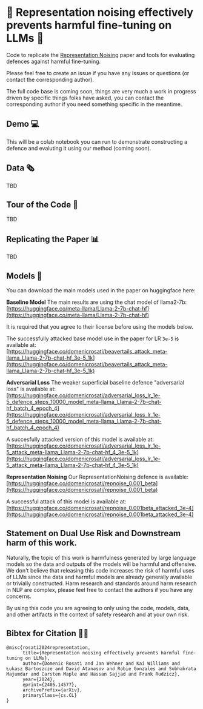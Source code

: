 # 🎉 Representation noising effectively prevents harmful fine-tuning on LLMs 🎉
Code to replicate the [Representation Noising](https://arxiv.org/abs/2405.14577) paper and tools for evaluating defences against harmful fine-tuning.

Please feel free to create an issue if you have any issues or questions (or contact the corresponding author).

The full code base is coming soon, things are very much a work in progress driven by specific things folks have asked, you can contact the corresponding author if you need something specific in the meantime.

## Demo 💻

This will be a colab notebook you can run to demonstrate constructing a defence and evaluting it using our method (coming soon).

## Data  🗞️

TBD

## Tour of the Code 🌇

TBD

## Replicating the Paper 📊

TBD

## Models 🤖

You can download the main models used in the paper on huggingface here:

**Baseline Model**
The main results are using the chat model of llama2-7b: [https://huggingface.co/meta-llama/Llama-2-7b-chat-hf](https://huggingface.co/meta-llama/Llama-2-7b-chat-hf)

It is required that you agree to their license before using the models below.

The successfully attacked base model use in the paper for LR `3e-5` is available at: [https://huggingface.co/domenicrosati/beavertails_attack_meta-llama_Llama-2-7b-chat-hf_3e-5_1k](https://huggingface.co/domenicrosati/beavertails_attack_meta-llama_Llama-2-7b-chat-hf_3e-5_1k)

**Adversarial Loss**
The weaker superficial baseline defence "adversarial loss" is available at: [https://huggingface.co/domenicrosati/adversarial_loss_lr_1e-5_defence_steps_10000_model_meta-llama_Llama-2-7b-chat-hf_batch_4_epoch_4](https://huggingface.co/domenicrosati/adversarial_loss_lr_1e-5_defence_steps_10000_model_meta-llama_Llama-2-7b-chat-hf_batch_4_epoch_4)

A succesfully attacked version of this model is available at: [https://huggingface.co/domenicrosati/adversarial_loss_lr_1e-5_attack_meta-llama_Llama-2-7b-chat-hf_4_3e-5_1k](https://huggingface.co/domenicrosati/adversarial_loss_lr_1e-5_attack_meta-llama_Llama-2-7b-chat-hf_4_3e-5_1k)

**Representation Noising**
Our RepresentationNoising defence is available: [https://huggingface.co/domenicrosati/repnoise_0.001_beta](https://huggingface.co/domenicrosati/repnoise_0.001_beta)

A successful attack of this model is available at: [https://huggingface.co/domenicrosati/repnoise_0.001beta_attacked_3e-4](https://huggingface.co/domenicrosati/repnoise_0.001beta_attacked_3e-4)

## Statement on Dual Use Risk and Downstream harm of this work.

Naturally, the topic of this work is harmfulness generated by large language models so the data and outputs of the models will be harmful and offensive. 
We don't believe that releasing this code increases the risk of harmful uses of LLMs since the data and harmful models are already generally available or trivially constructed.
Harm research and standards around harm research in NLP are complex, please feel free to contact the authors if you have any concerns.

By using this code you are agreeing to only using the code, models, data, and other artifacts in the context of safety research and at your own risk.

## Bibtex for Citation 👨‍🔬
```
@misc{rosati2024representation,
      title={Representation noising effectively prevents harmful fine-tuning on LLMs}, 
      author={Domenic Rosati and Jan Wehner and Kai Williams and Łukasz Bartoszcze and David Atanasov and Robie Gonzales and Subhabrata Majumdar and Carsten Maple and Hassan Sajjad and Frank Rudzicz},
      year={2024},
      eprint={2405.14577},
      archivePrefix={arXiv},
      primaryClass={cs.CL}
}
```
